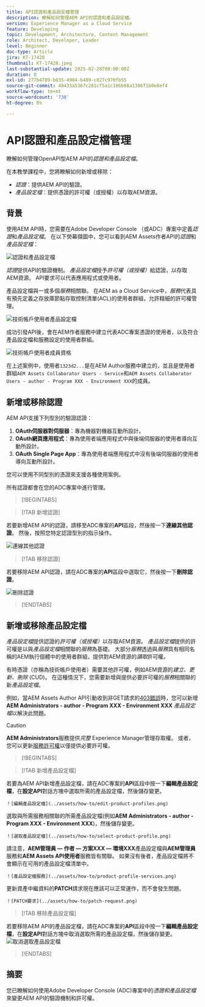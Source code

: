 ```yaml
---
title: API認證和產品設定檔管理
description: 瞭解如何管理AEM API的認證和產品設定檔。
version: Experience Manager as a Cloud Service
feature: Developing
topic: Development, Architecture, Content Management
role: Architect, Developer, Leader
level: Beginner
doc-type: Article
jira: KT-17428
thumbnail: KT-17428.jpeg
last-substantial-update: 2025-02-28T00:00:00Z
duration: 0
exl-id: 277b4789-b035-4904-b489-c827c970fb55
source-git-commit: 48433a5367c281cf5a1c106b08a1306f1b0e8ef4
workflow-type: tm+mt
source-wordcount: '738'
ht-degree: 0%

---
```


# API認證和產品設定檔管理

瞭解如何管理OpenAPI型AEM API的&#x200B;_認證和產品設定檔_。

在本教學課程中，您將瞭解如何新增或移除：

- _認證_：提供AEM API的驗證。
- _產品設定檔_：提供憑證的許可權（或授權）以存取AEM資源。

## 背景

使用AEM API時，您需要在Adobe Developer Console （或ADC）專案中定義&#x200B;_認證_&#x200B;和&#x200B;_產品設定檔_。 在以下熒幕擷圖中，您可以看到AEM Assets作者API的&#x200B;_認證_&#x200B;和&#x200B;_產品設定檔_：

![認證和產品設定檔](../assets/how-to/API-Credentials-Product-Profile.png)

_認證_&#x200B;提供API的驗證機制。 _產品設定檔_&#x200B;授予&#x200B;_許可權（或授權）_&#x200B;給認證，以存取AEM資源。 API要求可以代表應用程式或使用者。

產品設定檔與一或多個&#x200B;_服務_&#x200B;相關聯。 在AEM as a Cloud Service中，_服務_&#x200B;代表具有預先定義之存放庫節點存取控制清單(ACL)的使用者群組，允許精細的許可權管理。

![技術帳戶使用者產品設定檔](../assets/s2s/technical-account-user-product-profile.png)

成功引發API後，會在AEM作者服務中建立代表ADC專案憑證的使用者，以及符合產品設定檔和服務設定的使用者群組。

![技術帳戶使用者成員資格](../assets/s2s/technical-account-user-membership.png)

在上述案例中，使用者`1323d2...`是在AEM Author服務中建立的，並且是使用者群組`AEM Assets Collaborator Users - Service`和`AEM Assets Collaborator Users - author - Program XXX - Environment XXX`的成員。

## 新增或移除認證

AEM API支援下列型別的驗證認證：

1. **OAuth伺服器對伺服器**：專為機器對機器互動所設計。
1. **OAuth網頁應用程式**：專為使用者端應用程式中與後端伺服器的使用者導向互動所設計。
1. **OAuth Single Page App**：專為使用者端應用程式中沒有後端伺服器的使用者導向互動所設計。

您可以使用不同型別的憑證來支援各種使用案例。

所有認證都會在您的ADC專案中進行管理。

>[!BEGINTABS]

>[!TAB 新增認證]

若要新增AEM API的認證，請移至ADC專案的&#x200B;**API**&#x200B;區段，然後按一下&#x200B;**連線其他認證**。 然後，按照您特定認證型別的指示操作。

![連線其他認證](../assets/how-to/connect-another-credential.png)

>[!TAB 移除認證]

若要移除AEM API認證，請在ADC專案的&#x200B;**API**&#x200B;區段中選取它，然後按一下&#x200B;**刪除認證**。

![刪除認證](../assets/how-to/delete-credential.png)


>[!ENDTABS]

## 新增或移除產品設定檔

_產品設定檔_&#x200B;提供認證的&#x200B;_許可權（或授權）_&#x200B;以存取AEM資源。 _產品設定檔_&#x200B;提供的許可權是以與&#x200B;_產品設定檔_&#x200B;相關聯的&#x200B;_服務_&#x200B;為基礎。 大部分&#x200B;_服務_&#x200B;透過與&#x200B;_服務_&#x200B;具有相同名稱的AEM執行個體中的使用者群組，提供對AEM資源的&#x200B;_讀取_&#x200B;許可權。

有時憑證（亦稱為技術帳戶使用者）需要其他許可權，例如AEM資源的&#x200B;_建立、更新、刪除_ (CUD)。 在這種情況下，您需要新增與提供必要許可權的&#x200B;_服務_&#x200B;相關聯的新&#x200B;_產品設定檔_。

例如，當AEM Assets Author API引動收到非GET請求的[403錯誤](../use-cases/invoke-api-using-oauth-s2s.md#403-error-for-non-get-requests)時，您可以新增&#x200B;**AEM Administrators - author - Program XXX - Environment XXX** _產品設定檔_&#x200B;以解決此問題。

>[!CAUTION]
>
>**AEM Administrators**&#x200B;服務提供&#x200B;_完整_ Experience Manager管理存取權。 或者，您可以更新[服務許可權](./services-user-group-permission-management.md)以僅提供必要許可權。

>[!BEGINTABS]

>[!TAB 新增產品設定檔]

若要為AEM API新增產品設定檔，請在ADC專案的&#x200B;**API**&#x200B;區段中按一下&#x200B;**編輯產品設定檔**，在&#x200B;**設定API**&#x200B;對話方塊中選取所需的產品設定檔，然後儲存變更。

    ！[編輯產品設定檔](../assets/how-to/edit-product-profiles.png)

選取與所需服務相關聯的所需產品設定檔(例如&#x200B;**AEM Administrators - author - Program XXX - Environment XXX**)，然後儲存變更。

    ！[選取產品設定檔](../assets/how-to/select-product-profile.png)

請注意，**AEM管理員 — 作者 — 方案XXX — 環境XXX**&#x200B;產品設定檔與&#x200B;**AEM管理員**&#x200B;服務和&#x200B;**AEM Assets API使用者**&#x200B;服務皆有關聯。 如果沒有後者，產品設定檔將不會顯示在可用的產品設定檔清單中。

    ！[產品設定檔服務](../assets/how-to/product-profile-services.png)

更新資產中繼資料的&#x200B;**PATCH**&#x200B;請求現在應該可以正常運作，而不會發生問題。

    ！[PATCH要求](../assets/how-to/patch-request.png)


>[!TAB 移除產品設定檔]

若要移除AEM API的產品設定檔，請在ADC專案的&#x200B;**API**&#x200B;區段中按一下&#x200B;**編輯產品設定檔**，在&#x200B;**設定API**對話方塊中取消選取所需的產品設定檔，然後儲存變更。
![取消選取產品設定檔](../assets/how-to/deselect-product-profile.png)

>[!ENDTABS]

## 摘要

您已瞭解如何使用Adobe Developer Console (ADC)專案中的&#x200B;_憑證和產品設定檔_&#x200B;來變更AEM API的驗證機制和許可權。
